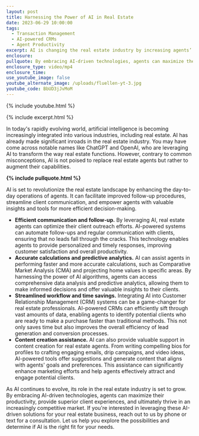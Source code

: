 ```yaml
---
layout: post
title: Harnessing the Power of AI in Real Estate
date: 2023-06-29 10:00:00
tags:
  - Transaction Management
  - AI-powered CRMs
  - Agent Productivity
excerpt: AI is changing the real estate industry by increasing agents’ productivity.
enclosure:
pullquote: By embracing AI-driven technologies, agents can maximize their productivity.
enclosure_type: video/mp4
enclosure_time:
use_youtube_image: false
youtube_alternate_image: /uploads/fluellen-yt-3.jpg
youtube_code: BbUD3jJvMoM
---
```

{% include youtube.html %}

{% include excerpt.html %}

In today's rapidly evolving world, artificial intelligence is becoming increasingly integrated into various industries, including real estate. AI has already made significant inroads in the real estate industry. You may have come across notable names like ChatGPT and OpenAI, who are leveraging AI to transform the way real estate functions. However, contrary to common misconceptions, AI is not poised to replace real estate agents but rather to augment their capabilities.

**{% include pullquote.html %}**

AI is set to revolutionize the real estate landscape by enhancing the day-to-day operations of agents. It can facilitate improved follow-up procedures, streamline client communication, and empower agents with valuable insights and tools for more efficient decision-making.

* **Efficient communication and follow-up.** By leveraging AI, real estate agents can optimize their client outreach efforts. AI-powered systems can automate follow-ups and regular communication with clients, ensuring that no leads fall through the cracks. This technology enables agents to provide personalized and timely responses, improving customer satisfaction and overall productivity.
* **Accurate calculations and predictive analytics.** AI can assist agents in performing faster and more accurate calculations, such as Comparative Market Analysis (CMA) and projecting home values in specific areas. By harnessing the power of AI algorithms, agents can access comprehensive data analysis and predictive analytics, allowing them to make informed decisions and offer valuable insights to their clients.
* **Streamlined workflow and time savings.** Integrating AI into Customer Relationship Management (CRM) systems can be a game-changer for real estate professionals. AI-powered CRMs can efficiently sift through vast amounts of data, enabling agents to identify potential clients who are ready to make a purchase faster than traditional methods. This not only saves time but also improves the overall efficiency of lead generation and conversion processes.
* **Content creation assistance.** AI can also provide valuable support in content creation for real estate agents. From writing compelling bios for profiles to crafting engaging emails, drip campaigns, and video ideas, AI-powered tools offer suggestions and generate content that aligns with agents' goals and preferences. This assistance can significantly enhance marketing efforts and help agents effectively attract and engage potential clients.

As AI continues to evolve, its role in the real estate industry is set to grow. By embracing AI-driven technologies, agents can maximize their productivity, provide superior client experiences, and ultimately thrive in an increasingly competitive market. If you're interested in leveraging these AI-driven solutions for your real estate business, reach out to us by phone or text for a consultation. Let us help you explore the possibilities and determine if AI is the right fit for your needs.